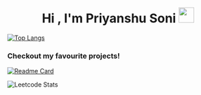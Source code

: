 
<h1 align="center"><b>Hi , I'm Priyanshu Soni </b><img src="https://media.giphy.com/media/hvRJCLFzcasrR4ia7z/giphy.gif" width="35"></h1>

[![Top Langs](https://github-readme-stats.vercel.app/api/top-langs/?username=pri1712)](https://github.com/anuraghazra/github-readme-stats)

<h3><b>Checkout my favourite projects!</b></h3>

[![Readme Card](https://github-readme-stats.vercel.app/api/pin/?username=pri1712&repo=comment_toxicity_checker)](https://github.com/pri1712/comment_toxicity_checker.git)
<br>



![Leetcode Stats](https://leetcard.jacoblin.cool/prixxx?theme=dark)
